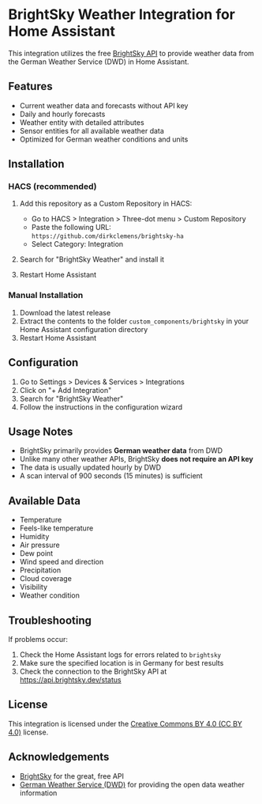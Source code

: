 # BrightSky Weather Integration for Home Assistant

This integration utilizes the free [BrightSky API](https://brightsky.dev/) to provide weather data from the German Weather Service (DWD) in Home Assistant.

## Features

- Current weather data and forecasts without API key
- Daily and hourly forecasts
- Weather entity with detailed attributes
- Sensor entities for all available weather data
- Optimized for German weather conditions and units

## Installation

### HACS (recommended)

1. Add this repository as a Custom Repository in HACS:
   - Go to HACS > Integration > Three-dot menu > Custom Repository
   - Paste the following URL: `https://github.com/dirkclemens/brightsky-ha`
   - Select Category: Integration

2. Search for "BrightSky Weather" and install it

3. Restart Home Assistant

### Manual Installation

1. Download the latest release
2. Extract the contents to the folder `custom_components/brightsky` in your Home Assistant configuration directory
3. Restart Home Assistant

## Configuration

1. Go to Settings > Devices & Services > Integrations
2. Click on "+ Add Integration"
3. Search for "BrightSky Weather"
4. Follow the instructions in the configuration wizard

## Usage Notes

- BrightSky primarily provides **German weather data** from DWD
- Unlike many other weather APIs, BrightSky **does not require an API key**
- The data is usually updated hourly by DWD
- A scan interval of 900 seconds (15 minutes) is sufficient

## Available Data

- Temperature
- Feels-like temperature
- Humidity
- Air pressure
- Dew point
- Wind speed and direction
- Precipitation
- Cloud coverage
- Visibility
- Weather condition

## Troubleshooting

If problems occur:

1. Check the Home Assistant logs for errors related to `brightsky`
2. Make sure the specified location is in Germany for best results
3. Check the connection to the BrightSky API at https://api.brightsky.dev/status

## License

This integration is licensed under the [Creative Commons BY 4.0 (CC BY 4.0)](https://creativecommons.org/licenses/by/4.0/) license.

## Acknowledgements

- [BrightSky](https://brightsky.dev/) for the great, free API
- [German Weather Service (DWD)](https://www.dwd.de/) for providing the open data weather information
